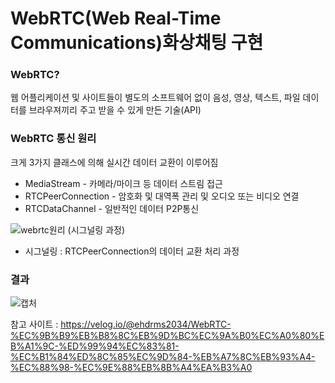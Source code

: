 # WebRTC(Web Real-Time Communications)화상채팅 구현

### WebRTC?
웹 어플리케이션 및 사이트들이 별도의 소프트웨어 없이 음성, 영상, 텍스트, 파일 데이터를 브라우져끼리 주고 받을 수 있게 만든 기술(API)

### WebRTC 통신 원리
크게 3가지 클래스에 의해 실시간 데이터 교환이 이루어짐
* MediaStream - 카메라/마이크 등 데이터 스트림 접근
* RTCPeerConnection - 암호화 및 대역폭 관리 및 오디오 또는 비디오 연결
* RTCDataChannel - 일반적인 데이터 P2P통신

![webrtc원리](https://user-images.githubusercontent.com/59307414/87234899-84843880-c410-11ea-9529-607ae5c8f0bb.PNG)
(시그널링 과정)

* 시그널링 : RTCPeerConnection의 데이터 교환 처리 과정

### 결과
![캡처](https://user-images.githubusercontent.com/59307414/87236695-46deda00-c427-11ea-95c9-430303ac10b0.PNG)



참고 사이트 : https://velog.io/@ehdrms2034/WebRTC-%EC%9B%B9%EB%B8%8C%EB%9D%BC%EC%9A%B0%EC%A0%80%EB%A1%9C-%ED%99%94%EC%83%81-%EC%B1%84%ED%8C%85%EC%9D%84-%EB%A7%8C%EB%93%A4-%EC%88%98-%EC%9E%88%EB%8B%A4%EA%B3%A0
